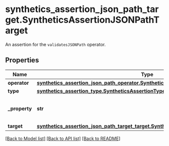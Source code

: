 # synthetics_assertion_json_path_target.SyntheticsAssertionJSONPathTarget

An assertion for the `validatesJSONPath` operator.
## Properties
Name | Type | Description | Notes
------------ | ------------- | ------------- | -------------
**operator** | [**synthetics_assertion_json_path_operator.SyntheticsAssertionJSONPathOperator**](SyntheticsAssertionJSONPathOperator.md) |  | 
**type** | [**synthetics_assertion_type.SyntheticsAssertionType**](SyntheticsAssertionType.md) |  | 
**_property** | **str** | The associated assertion property. | [optional] 
**target** | [**synthetics_assertion_json_path_target_target.SyntheticsAssertionJSONPathTargetTarget**](SyntheticsAssertionJSONPathTargetTarget.md) |  | [optional] 

[[Back to Model list]](README.md#documentation-for-models) [[Back to API list]](README.md#documentation-for-api-endpoints) [[Back to README]](README.md)


